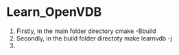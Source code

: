# Learn_OpenVDB

1.  Firstly,  in the main folder directory  cmake -Bbuild
2.  Secondly, in the build folder directoty make learnvdb -j
3. 
